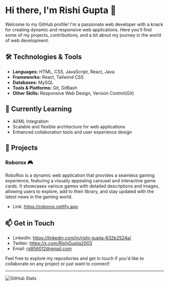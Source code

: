 # Hi there, I'm Rishi Gupta 👋

Welcome to my GitHub profile! I'm a passionate web developer with a knack for creating dynamic and responsive web applications. Here you'll find some of my projects, contributions, and a bit about my journey in the world of web development.

## 🛠️ Technologies & Tools

- **Languages:** HTML, CSS, JavaScript, React, Java
- **Frameworks:** React, Tailwind CSS
- **Databases:** MySQL
- **Tools & Platforms:** Git, GitBash
- **Other Skills:** Responsive Web Design, Version Control(Git)

## 🌱 Currently Learning

- AI/ML Integration
- Scalable and flexible architecture for web applications
- Enhanced collaboration tools and user experience design

## 🚀 Projects

### Roborox 🎮
RoboRox is a dynamic web application that provides a seamless gaming experience, featuring a visually appealing carousel and interactive game cards. It showcases various games with detailed descriptions and images, allowing users to explore, add to their library, and stay updated with the latest news in the gaming world.
- Link: https://roborox.netlify.app

## 📫 Get in Touch

- LinkedIn: https://linkedin.com/in/rishi-gupta-632b2524a/
- Twitter: https://x.com/RishiGupta2003
- Email: rg956012@gmail.com

Feel free to explore my repositories and get in touch if you'd like to collaborate on any project or just want to connect!

---

![GitHub Stats](https://github-readme-stats.vercel.app/api?username=rishigupta19&show_icons=true&theme=radical)
